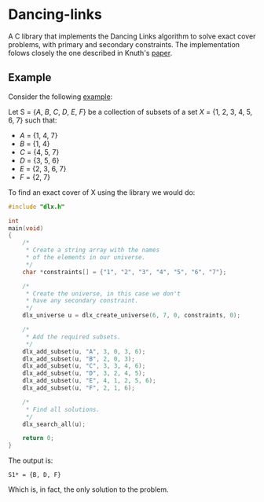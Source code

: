 # Dancing-links

A C library that implements the Dancing Links algorithm to solve exact cover problems, with primary and secondary constraints.
The implementation folows closely the one described in Knuth's [paper](https://arxiv.org/abs/cs/0011047).

## Example

Consider the following [example](https://en.wikipedia.org/wiki/Exact_cover#Detailed_example):

Let  S  = {_A_,  _B_,  _C_,  _D_,  _E_,  _F_} be a collection of subsets of a set  _X_  = {1, 2, 3, 4, 5, 6, 7} such that:

- _A_ = {1, 4, 7}
- _B_ = {1, 4}
- _C_ = {4, 5, 7}
- _D_ = {3, 5, 6}
- _E_ = {2, 3, 6, 7}
- _F_ = {2, 7}

To find an exact cover of X using the library we would do:

``` c
#include "dlx.h"

int 
main(void)
{
	/* 
	 * Create a string array with the names 
	 * of the elements in our universe.
	 */
	char *constraints[] = {"1", "2", "3", "4", "5", "6", "7"};

	/*
	 * Create the universe, in this case we don't
	 * have any secondary constraint.
	 */
	dlx_universe u = dlx_create_universe(6, 7, 0, constraints, 0);

	/*
	 * Add the required subsets.
	 */
	dlx_add_subset(u, "A", 3, 0, 3, 6);
	dlx_add_subset(u, "B", 2, 0, 3);
	dlx_add_subset(u, "C", 3, 3, 4, 6);
	dlx_add_subset(u, "D", 3, 2, 4, 5);
	dlx_add_subset(u, "E", 4, 1, 2, 5, 6);
	dlx_add_subset(u, "F", 2, 1, 6);

	/*
	 * Find all solutions.
	 */
	dlx_search_all(u);

	return 0;
}
```
The output is:

```
S1* = {B, D, F}
```

Which is, in fact, the only solution to the problem.
